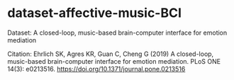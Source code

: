 # dataset-affective-music-BCI
Dataset: A closed-loop, music-based brain-computer interface for emotion mediation

Citation: Ehrlich SK, Agres KR, Guan C, Cheng G (2019) A closed-loop, music-based brain-computer interface for emotion mediation. PLoS ONE 14(3): e0213516. https://doi.org/10.1371/journal.pone.0213516
